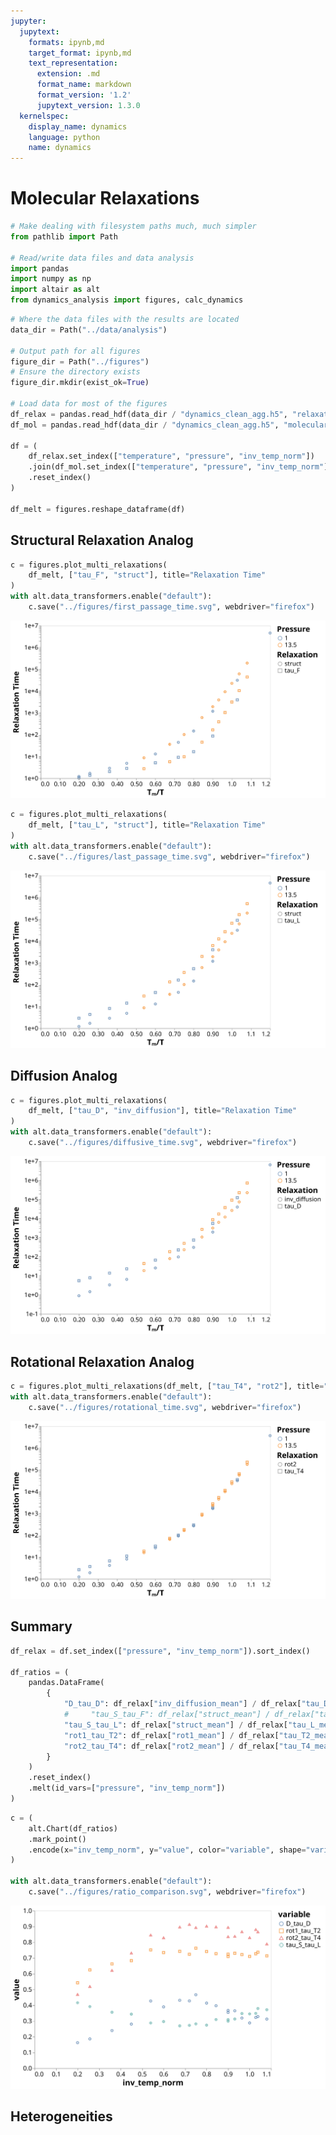```yaml
---
jupyter:
  jupytext:
    formats: ipynb,md
    target_format: ipynb,md
    text_representation:
      extension: .md
      format_name: markdown
      format_version: '1.2'
      jupytext_version: 1.3.0
  kernelspec:
    display_name: dynamics
    language: python
    name: dynamics
---
```


# Molecular Relaxations

```python
# Make dealing with filesystem paths much, much simpler
from pathlib import Path

# Read/write data files and data analysis
import pandas
import numpy as np
import altair as alt
from dynamics_analysis import figures, calc_dynamics
```

```python
# Where the data files with the results are located
data_dir = Path("../data/analysis")

# Output path for all figures
figure_dir = Path("../figures")
# Ensure the directory exists
figure_dir.mkdir(exist_ok=True)

# Load data for most of the figures
df_relax = pandas.read_hdf(data_dir / "dynamics_clean_agg.h5", "relaxations")
df_mol = pandas.read_hdf(data_dir / "dynamics_clean_agg.h5", "molecular_relaxations")

df = (
    df_relax.set_index(["temperature", "pressure", "inv_temp_norm"])
    .join(df_mol.set_index(["temperature", "pressure", "inv_temp_norm"]))
    .reset_index()
)

df_melt = figures.reshape_dataframe(df)
```

## Structural Relaxation Analog

```python
c = figures.plot_multi_relaxations(
    df_melt, ["tau_F", "struct"], title="Relaxation Time"
)
with alt.data_transformers.enable("default"):
    c.save("../figures/first_passage_time.svg", webdriver="firefox")
```

![First passage time](../figures/first_passage_time.svg)

```python
c = figures.plot_multi_relaxations(
    df_melt, ["tau_L", "struct"], title="Relaxation Time"
)
with alt.data_transformers.enable("default"):
    c.save("../figures/last_passage_time.svg", webdriver="firefox")
```

![Last passage time](../figures/last_passage_time.svg)


## Diffusion Analog

```python
c = figures.plot_multi_relaxations(
    df_melt, ["tau_D", "inv_diffusion"], title="Relaxation Time"
)
with alt.data_transformers.enable("default"):
    c.save("../figures/diffusive_time.svg", webdriver="firefox")
```

![Diffusive Time](../figures/diffusive_time.svg)


## Rotational Relaxation Analog

```python
c = figures.plot_multi_relaxations(df_melt, ["tau_T4", "rot2"], title="Relaxation Time")
with alt.data_transformers.enable("default"):
    c.save("../figures/rotational_time.svg", webdriver="firefox")
```

![Rotational Time](../figures/rotational_time.svg)


## Summary

```python
df_relax = df.set_index(["pressure", "inv_temp_norm"]).sort_index()

df_ratios = (
    pandas.DataFrame(
        {
            "D_tau_D": df_relax["inv_diffusion_mean"] / df_relax["tau_D_mean"],
            #     "tau_S_tau_F": df_relax["struct_mean"] / df_relax["tau_F_mean"],
            "tau_S_tau_L": df_relax["struct_mean"] / df_relax["tau_L_mean"],
            "rot1_tau_T2": df_relax["rot1_mean"] / df_relax["tau_T2_mean"],
            "rot2_tau_T4": df_relax["rot2_mean"] / df_relax["tau_T4_mean"],
        }
    )
    .reset_index()
    .melt(id_vars=["pressure", "inv_temp_norm"])
)
```

```python
c = (
    alt.Chart(df_ratios)
    .mark_point()
    .encode(x="inv_temp_norm", y="value", color="variable", shape="variable")
)

with alt.data_transformers.enable("default"):
    c.save("../figures/ratio_comparison.svg", webdriver="firefox")
```

![Ratio comparison](../figures/ratio_comparison.svg)


## Heterogeneities
